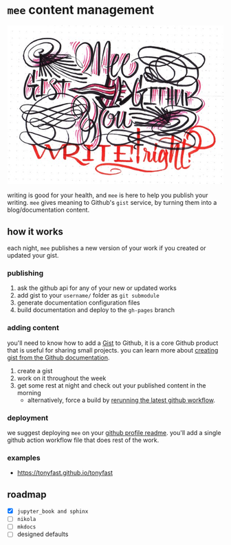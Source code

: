 # `mee` content management

![](https://raw.githubusercontent.com/deathbeds/drawins/master/mee%20you%20small.jpg)

writing is good for your health, and `mee` is here to help you publish your writing.
`mee` gives meaning to Github's `gist` service, by turning them into a blog/documentation content.

## how it works

each night, `mee` publishes a new version of your work if you created or updated your gist.

### publishing

1. ask the github api for any of your new or updated works
2. add gist to your `username/` folder as `git submodule`
3. generate documentation configuration files
4. build documentation and deploy to the `gh-pages` branch

### adding content

you'll need to know how to add a [Gist](https://gist.github.com/) to Github, it is a core Github product that is useful for sharing small projects. you can learn more about [creating gist from the Github documentation](https://docs.github.com/en/github/writing-on-github/editing-and-sharing-content-with-gists/creating-gists).

1. create a gist
2. work on it throughout the week
3. get some rest at night and check out your published content in the morning
    * alternatively, force a build by [rerunning the latest github workflow](https://docs.github.com/en/actions/managing-workflow-runs/re-running-a-workflow).

### deployment

we suggest deploying `mee` on your [github profile readme](https://docs.github.com/en/github/setting-up-and-managing-your-github-profile/customizing-your-profile/managing-your-profile-readme). you'll add a single github action workflow file that does rest of the work.

### examples

* https://tonyfast.github.io/tonyfast

## roadmap

* [x] `jupyter_book and sphinx`
* [ ] `nikola`
* [ ] `mkdocs`
* [ ] designed defaults